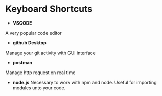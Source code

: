 # Keyboard Shortcuts

* __VSCODE__

A very popular code editor
* __github Desktop__

Manage your git activity with GUI interface
* __postman__

Manage http request on real time
* __node.js__
Necessary to work with npm and node.
Useful for importing modules unto your code.